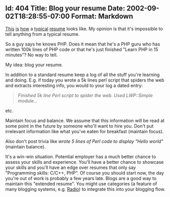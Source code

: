 Id: 404
Title: Blog your resume
Date: 2002-09-02T18:28:55-07:00
Format: Markdown
--------------
[This](http://jeff.skrysak.com/resume.html)
[is](http://www.tullmann.org/pat/resume.html)
[how](http://www.xp123.com/wwake/resume/) a
[typical](http://chabry.caltech.edu/~t/resume/hyper-res.html)
[resume](http://beta.ece.ucsb.edu/~wesc/res2.html) looks like. My
opinion is that it's impossible to tell anything from a typical resume.

So a guy says he knows PHP. Does it mean that he's a PHP guru who has
written 100k lines of PHP code or that he's just finished "Learn PHP in
15 minutes"? No way to tell.

My idea: blog your resume.

In addition to a standard resume keep a log of all the stuff you're
learning and doing. E.g. if today you wrote a 5k lines perl script that
spiders the web and extracts interesting info, you would to your log a
dated entry:

> *Finished 5k line Perl script to spider the web. Used LWP::Simple
> module...*

etc.

Maintain focus and balance. We assume that this information will be read
at some point in the future by someone who'll want to hire you. Don't
put irrelevant information like what you've eaten for breakfast
(maintain focus).

Also don't post trivia like *wrote 5 lines of Perl code to display
"Hello world"* (maintain balance).

It's a win-win situation. Potential employer has a much better chance to
assess your skills and experience. You'll have a better chance to
showcase your skills and you'll have an edge over resumes that only say
"Programming skills: C/C++, PHP". Of course you should start now, the
day you're out of work is probably a few years late. Blogs are a good
way to maintain this "extended resume". You might use categories (a
feature of many blogging systems, e.g.
[Radio](http://radio.userland.com/)) to integrate this into your
blogging flow.
